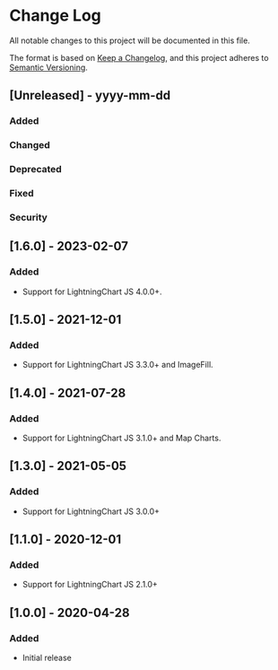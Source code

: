 # Change Log
All notable changes to this project will be documented in this file.

The format is based on [Keep a Changelog](https://keepachangelog.com/en/1.0.0/),
and this project adheres to [Semantic Versioning](https://semver.org/spec/v2.0.0.html).

## [Unreleased] - yyyy-mm-dd
### Added

### Changed

### Deprecated

### Fixed

### Security

## [1.6.0] - 2023-02-07
### Added

- Support for LightningChart JS 4.0.0+.

## [1.5.0] - 2021-12-01
### Added

- Support for LightningChart JS 3.3.0+ and ImageFill.

## [1.4.0] - 2021-07-28
### Added

- Support for LightningChart JS 3.1.0+ and Map Charts.

## [1.3.0] - 2021-05-05
### Added

- Support for LightningChart JS 3.0.0+
## [1.1.0] - 2020-12-01
### Added

- Support for LightningChart JS 2.1.0+

## [1.0.0] - 2020-04-28
### Added

- Initial release
